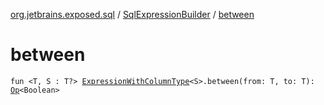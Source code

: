 [org.jetbrains.exposed.sql](../index.md) / [SqlExpressionBuilder](index.md) / [between](.)

# between

`fun <T, S : T?> `[`ExpressionWithColumnType`](../-expression-with-column-type/index.md)`<S>.between(from: T, to: T): `[`Op`](../-op/index.md)`<Boolean>`